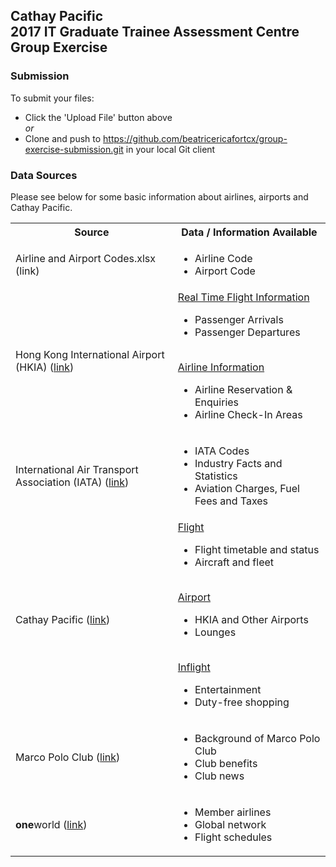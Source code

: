 ## Cathay Pacific <br/>2017 IT Graduate Trainee Assessment Centre <br/>Group Exercise


### Submission
To submit your files:
- Click the 'Upload File' button above
<br/>*or* 
- Clone and push to https://github.com/beatricericafortcx/group-exercise-submission.git in your local Git client

### Data Sources
Please see below for some basic information about airlines, airports and Cathay Pacific.
<table>
  <tbody>
    <!-- Row -->
    <tr>
      <th>Source</th>
      <th>Data / Information Available</th>
    </tr>
    <!-- Row -->
    <tr>
      <td>Airline and Airport Codes.xlsx (link)</td>
      <td>
        <ul>
          <li>Airline Code</li>
          <li>Airport Code</li>
        </ul>
      </td>
    </tr>
    <!-- Row -->
    <tr>
    <td>Hong Kong International Airport (HKIA) (<a href='http://www.hongkongairport.com/'>link</a>)</td>
      <td>
      <a href='http://www.hongkongairport.com/flightinfo/eng/chkfltarr.html'>Real Time Flight Information</a>
        <ul>
          <li>Passenger Arrivals</li>
          <li>Passenger Departures</li>
        </ul>
        <br/>
        <a href='http://www.hongkongairport.com/eng/flight/airline-information/enquiry.html'>Airline Information</a>
        <ul>
          <li>Airline Reservation &AMP; Enquiries</li>
          <li>Airline Check-In Areas</li>
        </ul>
      </td>
    </tr>
    <!-- Row -->
    <tr>
    <td>International Air Transport Association (IATA) (<a href='http://www.iata.org '>link</a>)</td>
      <td>
        <ul>
          <li>IATA Codes</li>
          <li>Industry Facts and Statistics</li>
          <li>Aviation Charges, Fuel Fees and Taxes</li>
        </ul>
      </td>
    </tr>
    <!-- Row -->
    <tr>
    <td>Cathay Pacific (<a href='www.cathay pacific.com'>link</a>)</td>
      <td>
        <a href='http://www.cathaypacific.com/cx/en_HK/travel-information/flight.html'>Flight</a>
        <ul>
          <li>Flight timetable and status</li>
          <li>Aircraft and fleet</li>
        </ul>
        <br/>
        <a href='http://www.cathaypacific.com/cx/en_HK/travel-information/airport.html'>Airport</a>
        <ul>
          <li>HKIA and Other Airports</li>
          <li>Lounges</li>
        </ul>
        <br/>
        <a href='http://www.cathaypacific.com/cx/en_HK/travel-information/inflight.html'>Inflight</a>
        <ul>
          <li>Entertainment</li>
          <li>Duty-free shopping</li>
        </ul>
      </td>
    </tr>  
     <!-- Row -->
    <tr>
    <td>Marco Polo Club (<a href='https://www.cathaypacific.com/cx/en_HK/frequent-flyers/about-the-club/introduction.html'>link</a>)</td>
      <td>
        <ul>
          <li>Background of Marco Polo Club</li>
          <li>Club benefits</li>
          <li>Club news</li>
        </ul>
      </td>
    </tr>
    <!-- Row -->
    <tr>
    <td><b>one</b>world (<a href='https://www.oneworld.com/member-airlines/overview'>link</a>)</td>
      <td>
        <ul>
          <li>Member airlines</li>
          <li>Global network</li>
          <li>Flight schedules</li>
        </ul>
      </td>
    </tr>
  </tbody>
</table>

